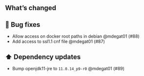 ## What’s changed

## 🐛 Bug fixes

- Allow access on docker root paths in debian @mdegat01 (#88)
- Add access to ssl1.1 cnf file @mdegat01 (#87)

## ⬆️ Dependency updates

- Bump openjdk11-jre to `11.0.14_p9-r0` @mdegat01 (#89)
